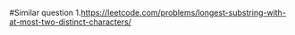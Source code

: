 #Similar question
1.https://leetcode.com/problems/longest-substring-with-at-most-two-distinct-characters/
